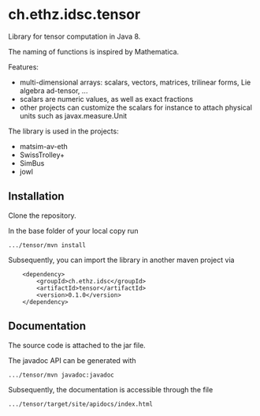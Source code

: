# ch.ethz.idsc.tensor
Library for tensor computation in Java 8.

The naming of functions is inspired by Mathematica.

Features:
* multi-dimensional arrays: scalars, vectors, matrices, trilinear forms, Lie algebra ad-tensor, ... 
* scalars are numeric values, as well as exact fractions
* other projects can customize the scalars for instance to attach physical units such as javax.measure.Unit

The library is used in the projects:
* matsim-av-eth
* SwissTrolley+
* SimBus
* jowl

## Installation
Clone the repository.

In the base folder of your local copy run

    .../tensor/mvn install

Subsequently, you can import the library in another maven project via

		<dependency>
			<groupId>ch.ethz.idsc</groupId>
			<artifactId>tensor</artifactId>
			<version>0.1.0</version>
		</dependency>

		
## Documentation
The source code is attached to the jar file.

The javadoc API can be generated with

    .../tensor/mvn javadoc:javadoc

Subsequently, the documentation is accessible through the file

    .../tensor/target/site/apidocs/index.html
